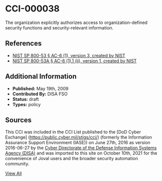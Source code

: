 # CCI-000038

The organization explicitly authorizes access to organization-defined security functions and security-relevant information.

## References ##

* [NIST SP 800-53 § AC-6 (1), version 3, created by NIST](http://csrc.nist.gov/publications/PubsSPs.html)
* [NIST SP 800-53A § AC-6 (1).1 (ii), version 1, created by NIST](http://csrc.nist.gov/publications/PubsSPs.html)


## Additional Information ##

* **Published:** May 19th, 2009
* **Contributed By:** DISA FSO
* **Status:** draft
* **Types:** policy

## Sources ##

This CCI was included in the CCI List published to the [DoD Cyber Exchange]
(https://public.cyber.mil/stigs/cci/) (formerly the Information Assurance Support Environment
(IASE)) on June 27th, 2016 as version 2016-06-27 by the [Cyber Directorate of the Defense 
Information Systems Agency (DISA)](https://public.cyber.mil/about-cyber/) and was imported to 
this site on October 10th, 2021 for the convenience of Joval users and the broader security automation community.

[View All](../README.md)
